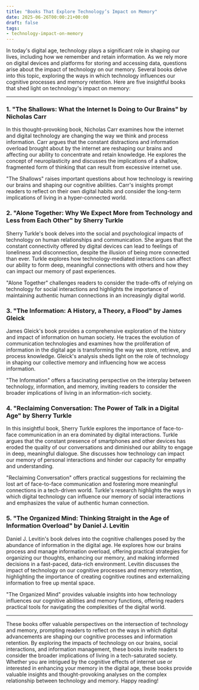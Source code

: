```yaml
---
title: "Books That Explore Technology’s Impact on Memory"
date: 2025-06-26T00:00:21+00:00
draft: false
tags: 
- technology-impact-on-memory
---
```


In today's digital age, technology plays a significant role in shaping our lives, including how we remember and retain information. As we rely more on digital devices and platforms for storing and accessing data, questions arise about the impact of technology on our memory. Several books delve into this topic, exploring the ways in which technology influences our cognitive processes and memory retention. Here are five insightful books that shed light on technology's impact on memory:

---

### 1. "The Shallows: What the Internet Is Doing to Our Brains" by Nicholas Carr

In this thought-provoking book, Nicholas Carr examines how the internet and digital technology are changing the way we think and process information. Carr argues that the constant distractions and information overload brought about by the internet are reshaping our brains and affecting our ability to concentrate and retain knowledge. He explores the concept of neuroplasticity and discusses the implications of a shallow, fragmented form of thinking that can result from excessive internet use.

"The Shallows" raises important questions about how technology is rewiring our brains and shaping our cognitive abilities. Carr's insights prompt readers to reflect on their own digital habits and consider the long-term implications of living in a hyper-connected world.

### 2. "Alone Together: Why We Expect More from Technology and Less from Each Other" by Sherry Turkle

Sherry Turkle's book delves into the social and psychological impacts of technology on human relationships and communication. She argues that the constant connectivity offered by digital devices can lead to feelings of loneliness and disconnection, despite the illusion of being more connected than ever. Turkle explores how technology-mediated interactions can affect our ability to form deep, meaningful connections with others and how they can impact our memory of past experiences.

"Alone Together" challenges readers to consider the trade-offs of relying on technology for social interactions and highlights the importance of maintaining authentic human connections in an increasingly digital world.

### 3. "The Information: A History, a Theory, a Flood" by James Gleick

James Gleick's book provides a comprehensive exploration of the history and impact of information on human society. He traces the evolution of communication technologies and examines how the proliferation of information in the digital age is transforming the way we store, retrieve, and process knowledge. Gleick's analysis sheds light on the role of technology in shaping our collective memory and influencing how we access information.

"The Information" offers a fascinating perspective on the interplay between technology, information, and memory, inviting readers to consider the broader implications of living in an information-rich society.

### 4. "Reclaiming Conversation: The Power of Talk in a Digital Age" by Sherry Turkle

In this insightful book, Sherry Turkle explores the importance of face-to-face communication in an era dominated by digital interactions. Turkle argues that the constant presence of smartphones and other devices has eroded the quality of our conversations and diminished our ability to engage in deep, meaningful dialogue. She discusses how technology can impact our memory of personal interactions and hinder our capacity for empathy and understanding.

"Reclaiming Conversation" offers practical suggestions for reclaiming the lost art of face-to-face communication and fostering more meaningful connections in a tech-driven world. Turkle's research highlights the ways in which digital technology can influence our memory of social interactions and emphasizes the value of authentic human connection.

### 5. "The Organized Mind: Thinking Straight in the Age of Information Overload" by Daniel J. Levitin

Daniel J. Levitin's book delves into the cognitive challenges posed by the abundance of information in the digital age. He explores how our brains process and manage information overload, offering practical strategies for organizing our thoughts, enhancing our memory, and making informed decisions in a fast-paced, data-rich environment. Levitin discusses the impact of technology on our cognitive processes and memory retention, highlighting the importance of creating cognitive routines and externalizing information to free up mental space.

"The Organized Mind" provides valuable insights into how technology influences our cognitive abilities and memory functions, offering readers practical tools for navigating the complexities of the digital world.

---

These books offer valuable perspectives on the intersection of technology and memory, prompting readers to reflect on the ways in which digital advancements are shaping our cognitive processes and information retention. By exploring the impacts of technology on our brains, social interactions, and information management, these books invite readers to consider the broader implications of living in a tech-saturated society. Whether you are intrigued by the cognitive effects of internet use or interested in enhancing your memory in the digital age, these books provide valuable insights and thought-provoking analyses on the complex relationship between technology and memory. Happy reading!
